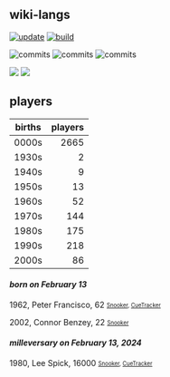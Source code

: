 ## wiki-langs
[![update](https://github.com/dreamerminsk/wiki-langs/actions/workflows/update-tables.yml/badge.svg)](https://github.com/dreamerminsk/wiki-langs/actions/workflows/update-tables.yml)
[![build](https://github.com/dreamerminsk/wiki-langs/actions/workflows/build.yml/badge.svg)](https://github.com/dreamerminsk/wiki-langs/actions/workflows/build.yml)

![commits](https://img.shields.io/github/commit-activity/y/dreamerminsk/wiki-langs)
![commits](https://img.shields.io/github/commit-activity/m/dreamerminsk/wiki-langs)
![commits](https://img.shields.io/github/commit-activity/w/dreamerminsk/wiki-langs)

![](https://img.shields.io/github/languages/code-size/dreamerminsk/wiki-langs)
![](https://img.shields.io/github/repo-size/dreamerminsk/wiki-langs)

## players
| births | players |
| :----: | ------: |
| 0000s | 2665 |
| 1930s | 2 |
| 1940s | 9 |
| 1950s | 13 |
| 1960s | 52 |
| 1970s | 144 |
| 1980s | 175 |
| 1990s | 218 |
| 2000s | 86 |

#### ***born on February 13***
1962, Peter Francisco, 62 <sub><sup>[Snooker](http://www.snooker.org/res/index.asp?player=1298), [CueTracker](http://cuetracker.net/Players/peter-francisco/)</sup></sub>

2002, Connor Benzey, 22 <sub><sup>[Snooker](http://www.snooker.org/res/index.asp?player=2746)</sup></sub>


#### ***milleversary on February 13, 2024***
1980, Lee Spick, 16000 <sub><sup>[Snooker](http://www.snooker.org/res/index.asp?player=99), [CueTracker](http://cuetracker.net/Players/lee-spick/)</sup></sub>



